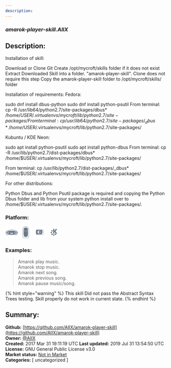 ```yaml
---
description: 
---
```


### _amarok-player-skill.AIIX_  
## Description:  
Installation of skill:

Download or Clone Git
Create /opt/mycroft/skills folder if it does not exist
Extract Downloaded Skill into a folder. "amarok-player-skill". Clone does not require this step
Copy the amarok-player-skill folder to /opt/mycroft/skills/ folder

Installation of requirements:
Fedora:

sudo dnf install dbus-python
sudo dnf install python-psutil
From terminal: cp -R /usr/lib64/python2.7/site-packages/dbus* /home/$USER/.virtualenvs/mycroft/lib/python2.7/site-packages/
From terminal: cp /usr/lib64/python2.7/site-packages/_dbus* /home/$USER/.virtualenvs/mycroft/lib/python2.7/site-packages/

Kubuntu / KDE Neon:

sudo apt install python-psutil
sudo apt install python-dbus
From terminal: cp -R /usr/lib/python2.7/dist-packages/dbus* /home/$USER/.virtualenvs/mycroft/lib/python2.7/site-packages/

From terminal: cp /usr/lib/python2.7/dist-packages/_dbus* /home/$USER/.virtualenvs/mycroft/lib/python2.7/site-packages/


For other distributions:

Python Dbus and Python Psutil package is required and copying the Python Dbus folder and lib from your system python install over to /home/$USER/.virtualenvs/mycroft/lib/python2.7/site-packages/.
  
  
### Platform:  
 ![Mark I](../.gitbook/assets/mark-1-icon.png)  ![Mark II](../.gitbook/assets/mark-2-icon.png)  ![Picroft](../.gitbook/assets/picroft-icon.png)  ![plasmoid](../.gitbook/assets/kde.png)   
### Examples:  
> Amarok play music.  
> Amarok stop music.  
> Amarok next song.  
> Amarok previous song.  
> Amarok pause music/song.  
  
{% hint style="warning" %}
This skill Did not pass the Abstract Syntax Trees testing. Skill properly do not work in current state.
{% endhint %}
  
## Summary:  
**Github:** [https://github.com/AIIX/amarok-player-skill](https://github.com/AIIX/amarok-player-skill)  
**Owner:** [@AIIX](https://github.com/AIIX)  
**Created:** 2017 Mar 31 19:11:19 UTC  **Last updated:** 2019 Jul 31 13:54:50 UTC  
**License:** GNU General Public License v3.0  
**Market status:** [Not in Market](https://market.mycroft.ai/skill/)  
**Categories:** [ uncategorized ]   
